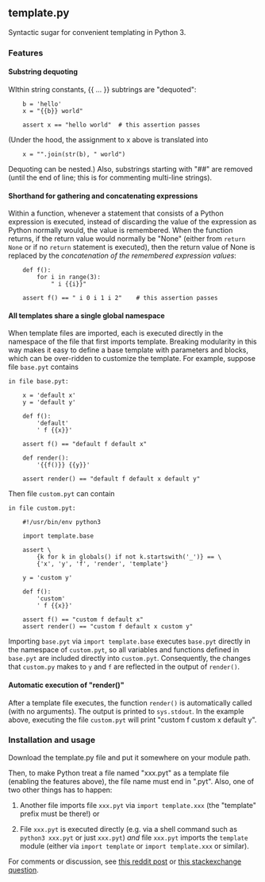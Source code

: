 ## template.py

Syntactic sugar for convenient templating in Python 3.

### Features

#### Substring dequoting

WIthin string constants, {{ ... }} subtrings are "dequoted":

        b = 'hello'
        x = "{{b}} world"

        assert x == "hello world"  # this assertion passes

(Under the hood, the assignment to x above is translated into

        x = "".join(str(b), " world")

Dequoting can be nested.)  Also, substrings starting with "##" are
removed (until the end of line; this is for commenting multi-line
strings).

#### Shorthand for gathering and concatenating expressions

Within a function, whenever a statement that consists of a Python
expression is executed, instead of discarding the value of the
expression as Python normally would, the value is remembered.  When
the function returns, if the return value would normally be "None"
(either from `return None` or if no `return` statement is executed),
then the return value of None is replaced by the *concatenation of the
remembered expression values*:

        def f():
            for i in range(3):
                " i {{i}}"

        assert f() == " i 0 i 1 i 2"    # this assertion passes

#### All templates share a single global namespace

When template files are imported, each is executed directly in the
namespace of the file that first imports template.  Breaking
modularity in this way makes it easy to define a base template with
parameters and blocks, which can be over-ridden to customize the
template.  For example, suppose file `base.pyt` contains

    in file base.pyt:

        x = 'default x'
        y = 'default y'
    
        def f():
            'default'
            ' f {{x}}'
    
        assert f() == "default f default x"
    
        def render():
            '{{f()}} {{y}}'
    
        assert render() == "default f default x default y"

Then file `custom.pyt` can contain

    in file custom.pyt:

        #!/usr/bin/env python3

        import template.base

        assert \
            {k for k in globals() if not k.startswith('_')} == \
            {'x', 'y', 'f', 'render', 'template'}
    
        y = 'custom y'
    
        def f():
            'custom'
            ' f {{x}}'
    
        assert f() == "custom f default x"
        assert render() == "custom f default x custom y"

Importing `base.pyt` via `import template.base` executes `base.pyt`
directly in the namespace of `custom.pyt`, so all variables and
functions defined in `base.pyt` are included directly into
`custom.pyt`.  Consequently, the changes that `custom.py` makes to `y`
and `f` are reflected in the output of `render()`.

#### Automatic execution of "render()"

After a template file executes, the function `render()` is
automatically called (with no arguments).  The output is printed to
`sys.stdout`.  In the example above, executing the file `custom.pyt`
will print "custom f custom x default y".

### Installation and usage

Download the template.py file and put it somewhere on your module path.

Then, to make Python treat a file named "xxx.pyt" as a template file
(enabling the features above), the file name must end in ".pyt".
Also, one of two other things has to happen:

1. Another file imports file `xxx.pyt` via `import template.xxx` (the
"template" prefix must be there!)  or

2. File `xxx.pyt` is executed directly (e.g. via a shell command such
as `python3 xxx.pyt` or just `xxx.pyt`) *and* file `xxx.pyt` imports
the `template` module (either via `import template` or `import
template.xxx` or similar).


For comments or discussion, see
[this reddit post](https://www.reddit.com/r/Python/comments/3rfha8/syntactic_sugar_for_python_templating_rfc/)
or [this stackexchange question](http://codereview.stackexchange.com/questions/109726/simple-python3-templating-module).
